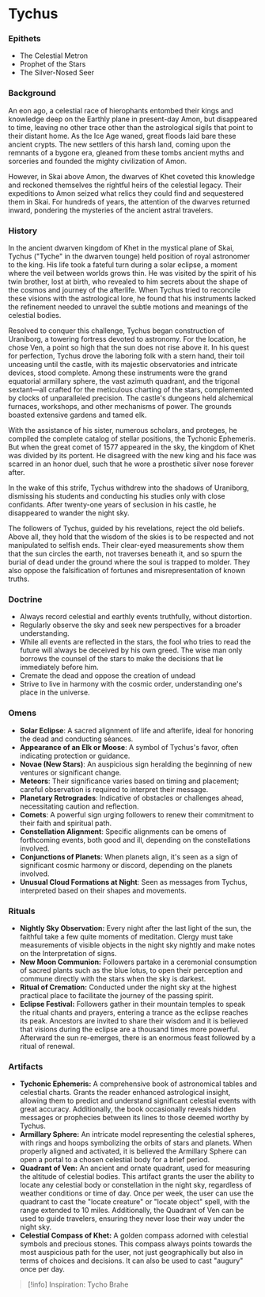# Tychus

### Epithets

- The Celestial Metron
- Prophet of the Stars
- The Silver-Nosed Seer

### Background

An eon ago, a celestial race of hierophants entombed their kings and knowledge deep on the Earthly plane in present-day Amon, but disappeared to time, leaving no other trace other than the astrological sigils that point to their distant home. As the Ice Age waned, great floods laid bare these ancient crypts. The new settlers of this harsh land, coming upon the remnants of a bygone era, gleaned from these tombs ancient myths and sorceries and founded the mighty civilization of Amon.

However, in Skai above Amon, the dwarves of Khet coveted this knowledge and reckoned themselves the rightful heirs of the celestial legacy. Their expeditions to Amon seized what relics they could find and sequestered them in Skai. For hundreds of years, the attention of the dwarves returned inward, pondering the mysteries of the ancient astral travelers.

### History

In the ancient dwarven kingdom of Khet in the mystical plane of Skai, Tychus ("Tyche" in the dwarven tounge) held position of royal astronomer to the king. His life took a fateful turn during a solar eclipse, a moment where the veil between worlds grows thin. He was visited by the spirit of his twin brother, lost at birth, who revealed to him secrets about the shape of the cosmos and journey of the afterlife. When Tychus tried to reconcile these visions with the astrological lore, he found that his instruments lacked the refinement needed to unravel the subtle motions and meanings of the celestial bodies. 

Resolved to conquer this challenge, Tychus began construction of Uraniborg, a towering fortress devoted to astronomy. For the location, he chose Ven, a point so high that the sun does not rise above it. In his quest for perfection, Tychus drove the laboring folk with a stern hand, their toil unceasing until the castle, with its majestic observatories and intricate devices, stood complete. Among these instruments were the grand equatorial armillary sphere, the vast azimuth quadrant, and the trigonal sextant—all crafted for the meticulous charting of the stars, complemented by clocks of unparalleled precision. The castle's dungeons held alchemical furnaces, workshops, and other mechanisms of power. The grounds boasted extensive gardens and tamed elk.

With the assistance of his sister, numerous scholars, and proteges, he compiled the complete catalog of stellar positions, the Tychonic Ephemeris. But when the great comet of 1577 appeared in the sky, the kingdom of Khet was divided by its portent. He disagreed with the new king and his face was scarred in an honor duel, such that he wore a prosthetic silver nose forever after.

In the wake of this strife, Tychus withdrew into the shadows of Uraniborg, dismissing his students and conducting his studies only with close confidants. After twenty-one years of seclusion in his castle, he disappeared to wander the night sky. 

The followers of Tychus, guided by his revelations, reject the old beliefs. Above all, they hold that the wisdom of the skies is to be respected and not manipulated to selfish ends. Their clear-eyed measurements show them that the sun circles the earth, not traverses beneath it, and so spurn the burial of dead under the ground where the soul is trapped to molder. They also oppose the falsification of fortunes and misrepresentation of known truths.

### Doctrine

- Always record celestial and earthly events truthfully, without distortion.
- Regularly observe the sky and seek new perspectives for a broader understanding.
- While all events are reflected in the stars, the fool who tries to read the future will always be deceived by his own greed. The wise man only borrows the counsel of the stars to make the decisions that lie immediately before him.
- Cremate the dead and oppose the creation of undead
- Strive to live in harmony with the cosmic order, understanding one's place in the universe.

### Omens

- **Solar Eclipse**: A sacred alignment of life and afterlife, ideal for honoring the dead and conducting séances.
- **Appearance of an Elk or Moose**: A symbol of Tychus's favor, often indicating protection or guidance.
- **Novae (New Stars)**: An auspicious sign heralding the beginning of new ventures or significant change.
- **Meteors**: Their significance varies based on timing and placement; careful observation is required to interpret their message.
- **Planetary Retrogrades**: Indicative of obstacles or challenges ahead, necessitating caution and reflection.
- **Comets**: A powerful sign urging followers to renew their commitment to their faith and spiritual path.
- **Constellation Alignment**: Specific alignments can be omens of forthcoming events, both good and ill, depending on the constellations involved.
- **Conjunctions of Planets**: When planets align, it's seen as a sign of significant cosmic harmony or discord, depending on the planets involved.
- **Unusual Cloud Formations at Night**: Seen as messages from Tychus, interpreted based on their shapes and movements.

### Rituals

- **Nightly Sky Observation:** Every night after the last light of the sun, the faithful take a few quite moments of meditation. Clergy must take measurements of visible objects in the night sky nightly and make notes on the Interpretation of signs.
- **New Moon Communion:** Followers partake in a ceremonial consumption of sacred plants such as the blue lotus, to open their perception and commune directly with the stars when the sky is darkest.
- **Ritual of Cremation:** Conducted under the night sky at the highest practical place to facilitate the journey of the passing spirit.
- **Eclipse Festival:** Followers gather in their mountain temples to speak the ritual chants and prayers, entering a trance as the eclipse reaches its peak. Ancestors are invited to share their wisdom and it is believed that visions during the eclipse are a thousand times more powerful. Afterward the sun re-emerges, there is an enormous feast followed by a ritual of renewal.

### Artifacts

- **Tychonic Ephemeris:** A comprehensive book of astronomical tables and celestial charts. Grants the reader enhanced astrological insight, allowing them to predict and understand significant celestial events with great accuracy. Additionally, the book occasionally reveals hidden messages or prophecies between its lines to those deemed worthy by Tychus.
- **Armillary Sphere:** An intricate model representing the celestial spheres, with rings and hoops symbolizing the orbits of stars and planets. When properly aligned and activated, it is believed the Armillary Sphere can open a portal to a chosen celestial body for a brief period.
- **Quadrant of Ven:** An ancient and ornate quadrant, used for measuring the altitude of celestial bodies. This artifact grants the user the ability to locate any celestial body or constellation in the night sky, regardless of weather conditions or time of day. Once per week, the user can use the quadrant to cast the "locate creature" or "locate object" spell, with the range extended to 10 miles. Additionally, the Quadrant of Ven can be used to guide travelers, ensuring they never lose their way under the night sky.
- **Celestial Compass of Khet:** A golden compass adorned with celestial symbols and precious stones. This compass always points towards the most auspicious path for the user, not just geographically but also in terms of choices and decisions. It can also be used to cast "augury" once per day.


> [!info]
> Inspiration: Tycho Brahe